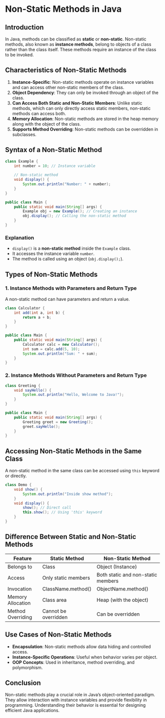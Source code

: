 # Non-Static Methods in Java 

## Introduction
In Java, methods can be classified as **static** or **non-static**. Non-static methods, also known as **instance methods**, belong to objects of a class rather than the class itself. These methods require an instance of the class to be invoked.

## Characteristics of Non-Static Methods
1. **Instance-Specific**: Non-static methods operate on instance variables and can access other non-static members of the class.
2. **Object Dependency**: They can only be invoked through an object of the class.
3. **Can Access Both Static and Non-Static Members**: Unlike static methods, which can only directly access static members, non-static methods can access both.
4. **Memory Allocation**: Non-static methods are stored in the heap memory along with the object of the class.
5. **Supports Method Overriding**: Non-static methods can be overridden in subclasses.

## Syntax of a Non-Static Method
```java
class Example {
    int number = 10; // Instance variable
    
    // Non-static method
    void display() {
        System.out.println("Number: " + number);
    }
}

public class Main {
    public static void main(String[] args) {
        Example obj = new Example(); // Creating an instance
        obj.display(); // Calling the non-static method
    }
}
```
### Explanation
- `display()` is a **non-static method** inside the `Example` class.
- It accesses the instance variable `number`.
- The method is called using an object (`obj.display();`).

## Types of Non-Static Methods
### 1. **Instance Methods with Parameters and Return Type**
A non-static method can have parameters and return a value.
```java
class Calculator {
    int add(int a, int b) {
        return a + b;
    }
}

public class Main {
    public static void main(String[] args) {
        Calculator calc = new Calculator();
        int sum = calc.add(5, 10);
        System.out.println("Sum: " + sum);
    }
}
```

### 2. **Instance Methods Without Parameters and Return Type**
```java
class Greeting {
    void sayHello() {
        System.out.println("Hello, Welcome to Java!");
    }
}

public class Main {
    public static void main(String[] args) {
        Greeting greet = new Greeting();
        greet.sayHello();
    }
}
```

## Accessing Non-Static Methods in the Same Class
A non-static method in the same class can be accessed using `this` keyword or directly.
```java
class Demo {
    void show() {
        System.out.println("Inside show method");
    }
    void display() {
        show(); // Direct call
        this.show(); // Using 'this' keyword
    }
}
```

## Difference Between Static and Non-Static Methods
| Feature | Static Method | Non-Static Method |
|---------|--------------|------------------|
| Belongs to | Class | Object (Instance) |
| Access | Only static members | Both static and non-static members |
| Invocation | ClassName.method() | ObjectName.method() |
| Memory Allocation | Class area | Heap (with the object) |
| Method Overriding | Cannot be overridden | Can be overridden |

## Use Cases of Non-Static Methods
- **Encapsulation**: Non-static methods allow data hiding and controlled access.
- **Instance-Specific Operations**: Useful when behavior varies per object.
- **OOP Concepts**: Used in inheritance, method overriding, and polymorphism.

## Conclusion
Non-static methods play a crucial role in Java’s object-oriented paradigm. They allow interaction with instance variables and provide flexibility in programming. Understanding their behavior is essential for designing efficient Java applications.

